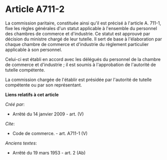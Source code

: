 # Article A711-2

La commission paritaire, constituée ainsi qu'il est précisé à l'article A. 711-1, fixe les règles générales d'un statut
applicable à l'ensemble du personnel des chambres de commerce et d'industrie. Ce statut est approuvé par décision du ministre
chargé de leur tutelle. Il sert de base à l'élaboration par chaque chambre de commerce et d'industrie du règlement
particulier applicable à son personnel. 

Celui-ci est établi en accord avec les délégués du personnel de la chambre de commerce et d'industrie ; il est soumis à
l'approbation de l'autorité de tutelle compétente. 

La commission chargée de l'établir est présidée par l'autorité de tutelle compétente ou par son représentant.

**Liens relatifs à cet article**

_Créé par_:

  - Arrêté du 14 janvier 2009 - art. (V)

_Cite_:

  - Code de commerce. - art. A711-1 (V)

_Anciens textes_:

  - Arrêté du 19 mars 1953 - art. 2 (Ab)
